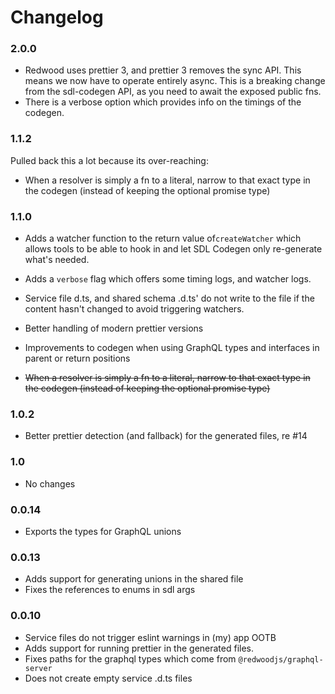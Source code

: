 # Changelog

### 2.0.0

- Redwood uses prettier 3, and prettier 3 removes the sync API. This means we now have to operate entirely async. This is a breaking change from the sdl-codegen API, as you need to await the exposed public fns.
- There is a verbose option which provides info on the timings of the codegen.

### 1.1.2

Pulled back this a lot because its over-reaching:

- When a resolver is simply a fn to a literal, narrow to that exact type in the codegen (instead of keeping the optional promise type)

### 1.1.0

- Adds a watcher function to the return value of`createWatcher` which allows tools to be able to hook in and let SDL Codegen only re-generate what's needed.

- Adds a `verbose` flag which offers some timing logs, and watcher logs.

- Service file d.ts, and shared schema .d.ts' do not write to the file if the content hasn't changed to avoid triggering watchers.

- Better handling of modern prettier versions

- Improvements to codegen when using GraphQL types and interfaces in parent or return positions

- ~~When a resolver is simply a fn to a literal, narrow to that exact type in the codegen (instead of keeping the optional promise type)~~

### 1.0.2

- Better prettier detection (and fallback) for the generated files, re #14

### 1.0

- No changes

### 0.0.14

- Exports the types for GraphQL unions

### 0.0.13

- Adds support for generating unions in the shared file
- Fixes the references to enums in sdl args

### 0.0.10

- Service files do not trigger eslint warnings in (my) app OOTB
- Adds support for running prettier in the generated files.
- Fixes paths for the graphql types which come from `@redwoodjs/graphql-server`
- Does not create empty service .d.ts files
